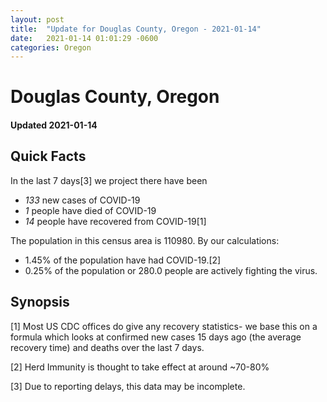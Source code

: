 ```yaml
---
layout: post
title:  "Update for Douglas County, Oregon - 2021-01-14"
date:   2021-01-14 01:01:29 -0600
categories: Oregon
---
```


# Douglas County, Oregon
#### Updated 2021-01-14

## Quick Facts

In the last 7 days[3] we project there have been
- *133* new cases of COVID-19
- *1* people have died of COVID-19
- *14* people have recovered from COVID-19[1]

The population in this census area is 110980. By our calculations:
- 1.45% of the population have had COVID-19.[2]
- 0.25% of the population or 280.0 people are actively fighting the virus.

## Synopsis




[1] Most US CDC offices do give any recovery statistics- we base this on a formula which looks at confirmed new cases
15 days ago (the average recovery time) and deaths over the last 7 days.

[2] Herd Immunity is thought to take effect at around ~70-80%

[3] Due to reporting delays, this data may be incomplete.
 
    